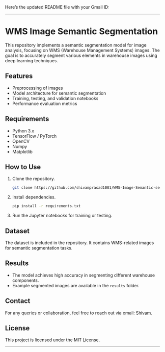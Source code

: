 Here’s the updated README file with your Gmail ID:

---

# WMS Image Semantic Segmentation

This repository implements a semantic segmentation model for image analysis, focusing on WMS (Warehouse Management Systems) images. The goal is to accurately segment various elements in warehouse images using deep learning techniques.

## Features
- Preprocessing of images
- Model architecture for semantic segmentation
- Training, testing, and validation notebooks
- Performance evaluation metrics

## Requirements
- Python 3.x
- TensorFlow / PyTorch
- OpenCV
- Numpy
- Matplotlib

## How to Use
1. Clone the repository.
   ```bash
   git clone https://github.com/shivamprasad1001/WMS-Image-Semantic-segmentation.git
   ```
2. Install dependencies.
   ```bash
   pip install -r requirements.txt
   ```
3. Run the Jupyter notebooks for training or testing.

## Dataset
The dataset is included in the repository. It contains WMS-related images for semantic segmentation tasks.

## Results
- The model achieves high accuracy in segmenting different warehouse components.
- Example segmented images are available in the `results` folder.

## Contact
For any queries or collaboration, feel free to reach out via email: [Shivam](mailto:shivamprasad1001@gmail.com).

## License
This project is licensed under the MIT License.

---

